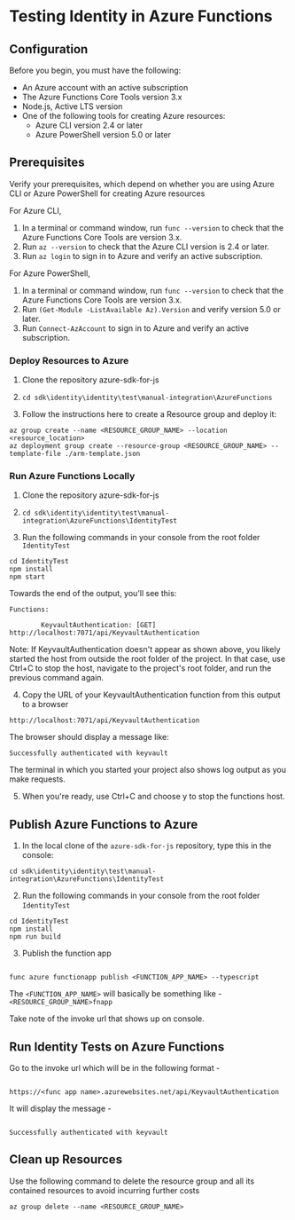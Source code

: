# Testing Identity in Azure Functions

## Configuration

Before you begin, you must have the following:

- An Azure account with an active subscription
- The Azure Functions Core Tools version 3.x
- Node.js, Active LTS version
- One of the following tools for creating Azure resources:
  - Azure CLI version 2.4 or later
  - Azure PowerShell version 5.0 or later

## Prerequisites

Verify your prerequisites, which depend on whether you are using Azure CLI or Azure PowerShell for creating Azure resources

For Azure CLI,

1. In a terminal or command window, run `func --version` to check that the Azure Functions Core Tools are version 3.x.
2. Run `az --version` to check that the Azure CLI version is 2.4 or later.
3. Run `az login` to sign in to Azure and verify an active subscription.

For Azure PowerShell,

1. In a terminal or command window, run `func --version` to check that the Azure Functions Core Tools are version 3.x.
2. Run `(Get-Module -ListAvailable Az).Version` and verify version 5.0 or later.
3. Run `Connect-AzAccount` to sign in to Azure and verify an active subscription.

### Deploy Resources to Azure

1. Clone the repository azure-sdk-for-js

2. `cd sdk\identity\identity\test\manual-integration\AzureFunctions`

3. Follow the instructions here to create a Resource group and deploy it:

```
az group create --name <RESOURCE_GROUP_NAME> --location <resource_location>
az deployment group create --resource-group <RESOURCE_GROUP_NAME> --template-file ./arm-template.json
```

### Run Azure Functions Locally

1. Clone the repository azure-sdk-for-js

2. `cd sdk\identity\identity\test\manual-integration\AzureFunctions\IdentityTest`

3. Run the following commands in your console from the root folder `IdentityTest`

```
cd IdentityTest
npm install
npm start
```

Towards the end of the output, you'll see this:

```
Functions:

        KeyvaultAuthentication: [GET] http://localhost:7071/api/KeyvaultAuthentication
```

Note:
If KeyvaultAuthentication doesn't appear as shown above, you likely started the host from outside the root folder of the project. In that case, use Ctrl+C to stop the host, navigate to the project's root folder, and run the previous command again.

4. Copy the URL of your KeyvaultAuthentication function from this output to a browser

```
http://localhost:7071/api/KeyvaultAuthentication
```

The browser should display a message like:

```
Successfully authenticated with keyvault
```

The terminal in which you started your project also shows log output as you make requests.

5. When you're ready, use Ctrl+C and choose y to stop the functions host.

## Publish Azure Functions to Azure

1. In the local clone of the `azure-sdk-for-js` repository, type this in the console:

```
cd sdk\identity\identity\test\manual-integration\AzureFunctions\IdentityTest
```

2. Run the following commands in your console from the root folder `IdentityTest`

```
cd IdentityTest
npm install
npm run build

```

3. Publish the function app

```

func azure functionapp publish <FUNCTION_APP_NAME> --typescript

```

The `<FUNCTION_APP_NAME>` will basically be something like - `<RESOURCE_GROUP_NAME>fnapp`

Take note of the invoke url that shows up on console.

## Run Identity Tests on Azure Functions

Go to the invoke url which will be in the following format -

```

https://<func app name>.azurewebsites.net/api/KeyvaultAuthentication

```

It will display the message -

```

Successfully authenticated with keyvault

```

## Clean up Resources

Use the following command to delete the resource group and all its contained resources to avoid incurring further costs

`az group delete --name <RESOURCE_GROUP_NAME>`